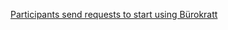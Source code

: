 [Participants send requests to start using Bürokratt](https://github.com/buerokratt/CentOps/issues/15)
